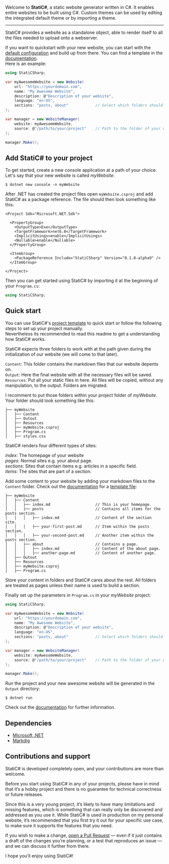 Welcome to **StatiC#**, a static website generator written in C#. It enables entire websites to be built using C#. Custom themes can be used by editing the integrated default theme or by importing a theme.

---

StatiC# provides a website as a standalone object, able to render itself to all the files needed to upload onto a webserver.  

If you want to quickstart with your new website, you can start with the [default configuration](https://github.com/RolandBraunDev/StatiCSharp/tree/develop/Documentation/ProjectTemplate) and build up from there. You can find a template in the [documentation](https://github.com/RolandBraunDev/StatiCSharp/tree/master/Documentation/ProjectTemplate).  
Here is an example:

```C#
using StatiCSharp;

var myAwesomeWebsite = new Website(
    url: "https://yourdomain.com",
    name: "My Awesome Website",
    description: @"Description of your website",
    language: "en-US",
    sections: "posts, about"            // Select which folders should be treated as sections
);

var manager = new WebsiteManager(
    website: myAwesomeWebsite,
    source: @"/path/to/your/project"    // Path to the folder of your website project
);

manager.Make();
```


## Add StatiC# to your project

To get started, create a new console application at a path of your choice. Let's say that your new website is called *myWebsite*:

```
$ dotnet new console -n myWebsite
```
After .NET has created the project files open `myWebsite.csproj` and add StatiC# as a package reference. The file should then look something like this:

```
<Project Sdk="Microsoft.NET.Sdk">

  <PropertyGroup>
    <OutputType>Exe</OutputType>
    <TargetFramework>net6.0</TargetFramework>
    <ImplicitUsings>enable</ImplicitUsings>
    <Nullable>enable</Nullable>
  </PropertyGroup>

  <ItemGroup>
    <PackageReference Include="StatiCSharp" Version="0.1.0-alpha9" />
  </ItemGroup>

</Project>
```

Then you can get started using StatiC# by importing it at the beginning of your `Program.cs`:

```C#
using StatiCSharp;
```

## Quick start

You can use StatiC#'s [project template](https://github.com/RolandBraunDev/StatiCSharp/tree/master/Documentation/ProjectTemplate) to quick start or follow the following steps to set up your project manually.  
Nevertheless its recommended to read this readme to get a understanding how StatiC# works.  

StatiC# expects three folders to work with at the path given during the initialization of our website (we will come to that later).  
  
`Content`: This folder contains the markdown files that our website depents on.  
`Output`: Here the final website with all the necessary files will be saved.  
`Resources`: Put all your static files in here. All files will be copied, without any manipulation, to the output. Folders are migrated.  

I recomment to put those folders within your project folder of *myWebsite*. Your folder should look something like this:

```
├── myWebsite
│   ├── Content
│   ├── Outout
│   ├── Resources
│   ├── myWebsite.csproj
│   ├── Program.cs
│   ├── styles.css
```
StatiC# renders four different types of sites:  

*index*: The homepage of your website  
*pages*: Normal sites e.g. your about page.  
*sections*: Sites that contain items e.g. articles in a specific field.  
*items*: The sites that are part of a section.  
  
Add some content to your website by adding your markdown files to the `Content` folder. Check out the [documentation](https://github.com/RolandBraunDev/StatiCSharp/tree/master/Documentation) for a [template file](https://github.com/RolandBraunDev/StatiCSharp/blob/master/Documentation/HowTo/content-template.md):

```
├── myWebsite
│   ├── Content
│   │   ├── index.md                    // This is your homepage.
│   │   ├── posts                       // Contains all items for the posts section.
│   │   │   ├── index.md                // Content of the section site.
│   │   │   ├── your-first-post.md      // Item within the posts section.
│   │   │   ├── your-second-post.md     // Another item within the posts section.
│   │   ├── about                       // Contains a page.
│   │   │   ├── index.md                // Content of the about page.
│   │   │   ├── another-page.md         // Content of another page.
│   ├── Outout
│   ├── Resources
│   ├── myWebsite.csproj
│   ├── Program.cs
```

Store your content in folders and StatiC# cares about the rest. All folders are treated as pages unless their name is used to build a section.  

Finally set up the parameters in `Program.cs` in your *myWebsite* project:

```C#
using StatiCSharp;

var myAwesomeWebsite = new Website(
    url: "https://yourdomain.com",
    name: "My Awesome Website",
    description: @"Description of your website",
    language: "en-US",
    sections: "posts, about"            // Select which folders should be treated as sections.
);

var manager = new WebsiteManager(
    website: myAwesomeWebsite,
    source: @"/path/to/your/project"    // Path to the folder of your website project.
);

manager.Make();
```

Run the project and your new awesome website will be generated in the `Output` directory:
```
$ dotnet run
```

Check out the [documentation](https://github.com/RolandBraunDev/StatiCSharp/tree/master/Documentation) for further information.

## Dependencies

- [Microsoft .NET](https://dotnet.microsoft.com/)
- [Markdig](https://github.com/xoofx/markdig)



## Contributions and support

StatiC# is developed completely open, and your contributions are more than welcome.

Before you start using StatiC# in any of your projects, please have in mind that it’s a hobby project and there is no guarantee for technical correctness or future releases.  

Since this is a very young project, it’s likely to have many limitations and missing features, which is something that can really only be discovered and addressed as you use it. While StatiC# is used in production on my personal website, it’s recommended that you first try it out for your specific use case, to make sure it supports the features that you need.  

If you wish to make a change, [open a Pull Request](https://github.com/RolandBraunDev/StatiCSharp/pull/new) — even if it just contains a draft of the changes you’re planning, or a test that reproduces an issue — and we can discuss it further from there.

I hope you’ll enjoy using StatiC#!